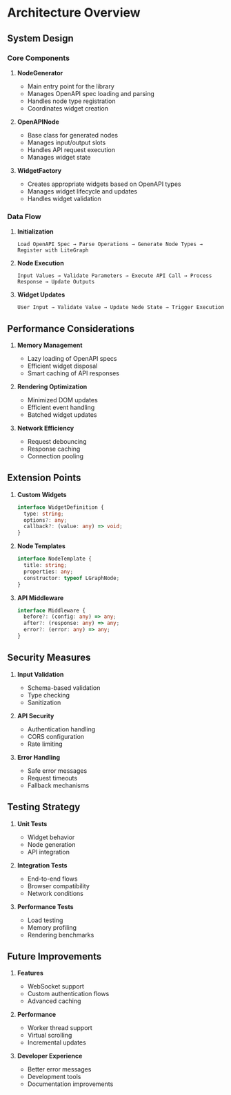 # Architecture Overview

## System Design

### Core Components

1. **NodeGenerator**

   - Main entry point for the library
   - Manages OpenAPI spec loading and parsing
   - Handles node type registration
   - Coordinates widget creation

2. **OpenAPINode**

   - Base class for generated nodes
   - Manages input/output slots
   - Handles API request execution
   - Manages widget state

3. **WidgetFactory**
   - Creates appropriate widgets based on OpenAPI types
   - Manages widget lifecycle and updates
   - Handles widget validation

### Data Flow

1. **Initialization**

   ```
   Load OpenAPI Spec → Parse Operations → Generate Node Types → Register with LiteGraph
   ```

2. **Node Execution**

   ```
   Input Values → Validate Parameters → Execute API Call → Process Response → Update Outputs
   ```

3. **Widget Updates**
   ```
   User Input → Validate Value → Update Node State → Trigger Execution
   ```

## Performance Considerations

1. **Memory Management**

   - Lazy loading of OpenAPI specs
   - Efficient widget disposal
   - Smart caching of API responses

2. **Rendering Optimization**

   - Minimized DOM updates
   - Efficient event handling
   - Batched widget updates

3. **Network Efficiency**
   - Request debouncing
   - Response caching
   - Connection pooling

## Extension Points

1. **Custom Widgets**

   ```typescript
   interface WidgetDefinition {
     type: string;
     options?: any;
     callback?: (value: any) => void;
   }
   ```

2. **Node Templates**

   ```typescript
   interface NodeTemplate {
     title: string;
     properties: any;
     constructor: typeof LGraphNode;
   }
   ```

3. **API Middleware**
   ```typescript
   interface Middleware {
     before?: (config: any) => any;
     after?: (response: any) => any;
     error?: (error: any) => any;
   }
   ```

## Security Measures

1. **Input Validation**

   - Schema-based validation
   - Type checking
   - Sanitization

2. **API Security**

   - Authentication handling
   - CORS configuration
   - Rate limiting

3. **Error Handling**
   - Safe error messages
   - Request timeouts
   - Fallback mechanisms

## Testing Strategy

1. **Unit Tests**

   - Widget behavior
   - Node generation
   - API integration

2. **Integration Tests**

   - End-to-end flows
   - Browser compatibility
   - Network conditions

3. **Performance Tests**
   - Load testing
   - Memory profiling
   - Rendering benchmarks

## Future Improvements

1. **Features**

   - WebSocket support
   - Custom authentication flows
   - Advanced caching

2. **Performance**

   - Worker thread support
   - Virtual scrolling
   - Incremental updates

3. **Developer Experience**
   - Better error messages
   - Development tools
   - Documentation improvements
